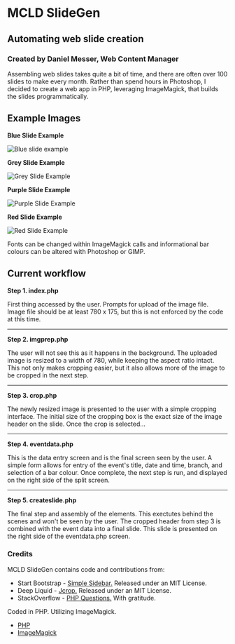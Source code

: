 # MCLD SlideGen
## Automating web slide creation
### Created by Daniel Messer, Web Content Manager

Assembling web slides takes quite a bit of time, and there are often over 100 slides to make every month. Rather than spend hours in Photoshop, I decided to create a web app in PHP, leveraging ImageMagick, that builds the slides programmatically.

## Example Images

**Blue Slide Example**

![Blue slide example](http://i.imgur.com/BUSMIB4.png)

**Grey Slide Example**

![Grey Slide Example](http://i.imgur.com/YvmrrHb.png)

**Purple Slide Example**

![Purple Slide Example](http://i.imgur.com/qygyiao.png)

**Red Slide Example**

![Red Slide Example](http://i.imgur.com/Mvdx6w4.png)

Fonts can be changed within ImageMagick calls and informational bar colours can be altered with Photoshop or GIMP.

## Current workflow

**Step 1. index.php**


First thing accessed by the user. Prompts for upload of the image file. Image file should be at least 780 x 175, but this is not enforced by the
code at this time.

---

**Step 2. imgprep.php**


The user will not see this as it happens in the background. The uploaded image is resized to a width of 780, while keeping the aspect ratio
intact. This not only makes cropping easier, but it also allows more of the image to be cropped in the next step.

---

**Step 3. crop.php**

The newly resized image is presented to the user with a simple cropping interface. The initial size of the cropping box is the exact size of the
image header on the slide. Once the crop is selected...

---

**Step 4. eventdata.php**

This is the data entry screen and is the final screen seen by the user. A simple form allows for entry of the event's title, date and time,
branch, and selection of a bar colour. Once complete, the next step is run, and displayed on the right side of the split screen.

---

**Step 5. createslide.php**

The final step and assembly of the elements. This exectutes behind the scenes and won't be seen by the user. The cropped header from step 3 is
combined with the event data into a final slide. This slide is presented on the right side of the eventdata.php screen.

### Credits

MCLD SlideGen contains code and contributions from:

* Start Bootstrap - [Simple Sidebar.](http://startbootstrap.com/template-overviews/simple-sidebar/) Released under an MIT License.
* Deep Liquid - [Jcrop.](http://deepliquid.com/content/Jcrop.html) Released under an MIT License.
* StackOverflow - [PHP Questions.](http://stackoverflow.com/questions/tagged/php) With gratitude.

Coded in PHP. Utilizing ImageMagick.

* [PHP](http://php.net)
* [ImageMagick](http://www.imagemagick.org)
